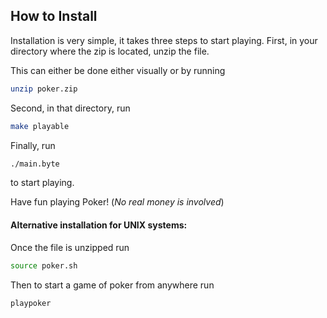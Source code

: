 ## How to Install

Installation is very simple, it takes three steps to start playing.
First, in your directory where the zip is located, unzip the file.

This can either be done either visually or by running
```sh
unzip poker.zip
```

Second, in that directory, run
```sh
make playable
```

Finally, run 
```sh
./main.byte
```
to start playing.

Have fun playing Poker!
(*No real money is involved*)

#### Alternative installation for UNIX systems:

Once the file is unzipped run 
```sh
source poker.sh
```
Then to start a game of poker from anywhere run 
```sh
playpoker
```